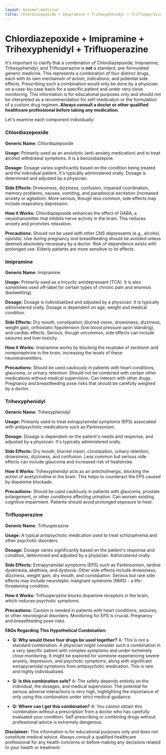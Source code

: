 ```yaml
---
layout: minimal-medicine
title: Chlordiazepoxide + Imipramine + Trihexyphenidyl + Trifluoperazine
---
```


# Chlordiazepoxide + Imipramine + Trihexyphenidyl + Trifluoperazine
It's important to clarify that a combination of Chlordiazepoxide, Imipramine, Trihexyphenidyl, and Trifluoperazine is **not** a standard, pre-formulated generic medicine.  This represents a combination of four distinct drugs, each with its own mechanism of action, indications, and potential side effects.  Prescribing such a combination would only be done by a physician on a case-by-case basis for a specific patient and under very close monitoring.  This information is for educational purposes only and should not be interpreted as a recommendation for self-medication or the formulation of a custom drug regimen.  **Always consult a doctor or other qualified healthcare professional before taking any medication.**


Let's examine each component individually:


### Chlordiazepoxide


**Generic Name:** Chlordiazepoxide

**Usage:** Primarily used as an anxiolytic (anti-anxiety medication) and to treat alcohol withdrawal symptoms.  It is a benzodiazepine.

**Dosage:**  Dosage varies significantly based on the condition being treated and the individual patient. It's typically administered orally.  Dosage is determined and adjusted by a physician.

**Side Effects:** Drowsiness, dizziness, confusion, impaired coordination, memory problems, nausea, vomiting, and paradoxical excitation (increased anxiety or agitation).  More serious, though less common, side effects may include respiratory depression.

**How it Works:**  Chlordiazepoxide enhances the effect of GABA, a neurotransmitter that inhibits nerve activity in the brain. This reduces anxiety and promotes relaxation.

**Precautions:**  Should not be used with other CNS depressants (e.g., alcohol, opioids).  Use during pregnancy and breastfeeding should be avoided unless deemed absolutely necessary by a doctor.  Risk of dependence exists with prolonged use.  Elderly patients are more sensitive to its effects.


### Imipramine


**Generic Name:** Imipramine

**Usage:** Primarily used as a tricyclic antidepressant (TCA).  It is also sometimes used off-label for certain types of chronic pain and enuresis (bedwetting).

**Dosage:** Dosage is individualized and adjusted by a physician.  It is typically administered orally.  Dosage is dependent on age, weight and medical condition.

**Side Effects:** Dry mouth, constipation, blurred vision, drowsiness, dizziness, weight gain, orthostatic hypotension (low blood pressure upon standing), and cardiac effects.  Serious, though uncommon, side effects can include seizures and liver toxicity.

**How it Works:** Imipramine works by blocking the reuptake of serotonin and norepinephrine in the brain, increasing the levels of these neurotransmitters.

**Precautions:**  Should be used cautiously in patients with heart conditions, glaucoma, or urinary retention.  Should not be combined with certain other medications without medical supervision.  Can interact with other drugs. Pregnancy and breastfeeding pose risks that should be carefully weighed by a doctor.

### Trihexyphenidyl


**Generic Name:** Trihexyphenidyl

**Usage:** Primarily used to treat extrapyramidal symptoms (EPS) associated with antipsychotic medications such as Parkinsonism.

**Dosage:** Dosage is dependent on the patient's needs and response, and adjusted by a physician.  It's typically administered orally.

**Side Effects:** Dry mouth, blurred vision, constipation, urinary retention, drowsiness, dizziness, and confusion.  Less common but serious side effects can include glaucoma and increased risk of heatstroke.

**How it Works:** Trihexyphenidyl acts as an anticholinergic, blocking the action of acetylcholine in the brain. This helps to counteract the EPS caused by dopamine blockade.

**Precautions:** Should be used cautiously in patients with glaucoma, prostate enlargement, or other conditions affecting urination.  Can worsen existing cognitive impairment.  Patients should avoid prolonged exposure to heat.


### Trifluoperazine


**Generic Name:** Trifluoperazine

**Usage:** A typical antipsychotic medication used to treat schizophrenia and other psychotic disorders.

**Dosage:** Dosage varies significantly based on the patient's response and condition, determined and adjusted by a physician. Administered orally.

**Side Effects:**  Extrapyramidal symptoms (EPS) such as Parkinsonism, tardive dyskinesia, akathisia, and dystonia.  Other side effects include drowsiness, dizziness, weight gain, dry mouth, and constipation.  Serious but rare side effects may include neuroleptic malignant syndrome (NMS) - a life-threatening condition.

**How it Works:** Trifluoperazine blocks dopamine receptors in the brain, which reduces psychotic symptoms.

**Precautions:**  Caution is needed in patients with heart conditions, seizures, or other neurological disorders.  Monitoring for EPS is crucial.  Pregnancy and breastfeeding pose risks.



**FAQs Regarding This Hypothetical Combination:**

* **Q: Why would these four drugs be used together?** A:  This is not a standard combination.  A physician might consider such a combination in a very specific patient with complex symptoms and under extremely close monitoring.  It might be explored for someone experiencing severe anxiety, depression, and psychotic symptoms, along with significant extrapyramidal symptoms from antipsychotic medication.  This is rare and highly individualized.

* **Q: Is this combination safe?** A:  The safety depends entirely on the individual, the dosages, and medical supervision.  The potential for serious adverse interactions is very high, highlighting the importance of only using this combination under strict medical guidance.

* **Q:  Where can I get this combination?** A:  You cannot obtain this combination without a prescription from a doctor who has carefully evaluated your condition.  Self-prescribing or combining drugs without professional advice is extremely dangerous.


**Disclaimer:** This information is for educational purposes only and does not constitute medical advice.  Always consult a qualified healthcare professional for any health concerns or before making any decisions related to your health or treatment.
